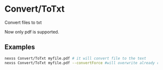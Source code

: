 # Convert/ToTxt

Convert files to txt

Now only pdf is supported.

## Examples

```sh
nexss Convert/ToTxt myfile.pdf # it will convert file to the text
nexss Convert/ToTxt myfile.pdf --convertForce #will overwrite already created txt file(s)
```
